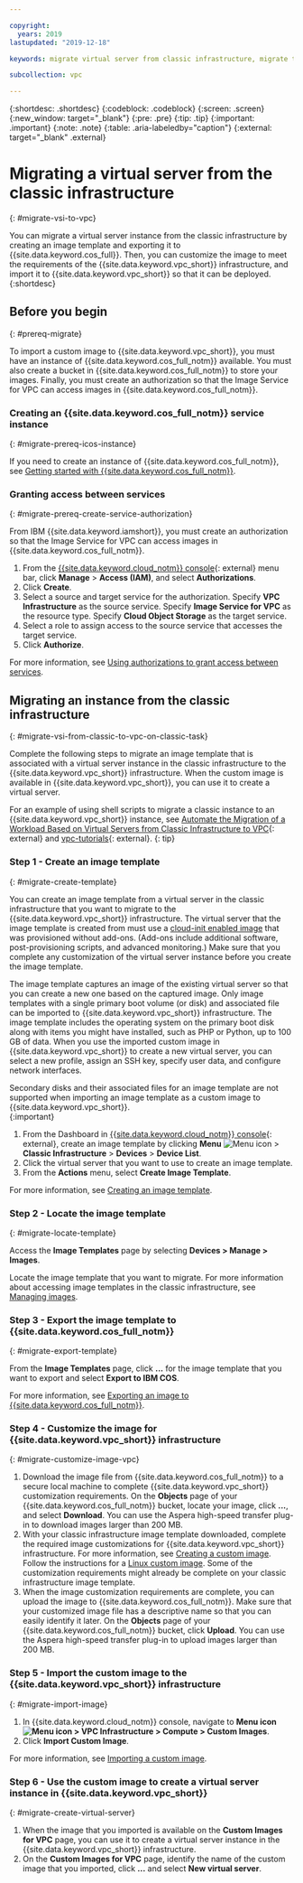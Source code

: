 ```yaml
---

copyright:
  years: 2019
lastupdated: "2019-12-18"

keywords: migrate virtual server from classic infrastructure, migrate to vpc, migrate image template, image template, import image to vpc infrastructure, migrate virtual server, migrate instance

subcollection: vpc

---
```


{:shortdesc: .shortdesc}
{:codeblock: .codeblock}
{:screen: .screen}
{:new_window: target="_blank"}
{:pre: .pre}
{:tip: .tip}
{:important: .important}
{:note: .note}
{:table: .aria-labeledby="caption"}
{:external: target="_blank" .external}

# Migrating a virtual server from the classic infrastructure
{: #migrate-vsi-to-vpc}

You can migrate a virtual server instance from the classic infrastructure by creating an image template and exporting it to 
{{site.data.keyword.cos_full}}. Then, you can customize the image to meet the requirements of the {{site.data.keyword.vpc_short}} infrastructure, and 
import it to {{site.data.keyword.vpc_short}} so that it can be deployed. 
{:shortdesc}

## Before you begin
{: #prereq-migrate}

To import a custom image to {{site.data.keyword.vpc_short}}, you must have an instance of {{site.data.keyword.cos_full_notm}} available. You must also create a bucket in {{site.data.keyword.cos_full_notm}} to store your images. Finally, you must create an authorization so that the Image Service for VPC can access images in {{site.data.keyword.cos_full_notm}}.

### Creating an {{site.data.keyword.cos_full_notm}} service instance
{: #migrate-prereq-icos-instance}

If you need to create an instance of {{site.data.keyword.cos_full_notm}}, see [Getting started with {{site.data.keyword.cos_full_notm}}](/docs/services/cloud-object-storage?topic=cloud-object-storage-getting-started).


### Granting access between services
{: #migrate-prereq-create-service-authorization}

From IBM {{site.data.keyword.iamshort}}, you must create an authorization so that the Image Service for VPC can access images in {{site.data.keyword.cos_full_notm}}. 

1. From the [{{site.data.keyword.cloud_notm}} console](https://console.cloud.ibm.com/vpc){: external} menu bar, click **Manage** &gt; **Access (IAM)**, and select **Authorizations**.
2. Click **Create**.
3. Select a source and target service for the authorization. Specify **VPC Infrastructure** as the source service. Specify **Image Service for VPC** as the resource type. Specify **Cloud Object Storage** as the target service.
4. Select a role to assign access to the source service that accesses the target service.
5. Click **Authorize**.

For more information, see [Using authorizations to grant access between services](/docs/iam?topic=iam-serviceauth#serviceauth).

## Migrating an instance from the classic infrastructure
{: #migrate-vsi-from-classic-to-vpc-on-classic-task}

Complete the following steps to migrate an image template that is associated with a virtual server instance in the classic infrastructure to the {{site.data.keyword.vpc_short}} infrastructure. When the custom image is available in {{site.data.keyword.vpc_short}}, you can use it to create a virtual server.

For an example of using shell scripts to migrate a classic instance to an {{site.data.keyword.vpc_short}} instance, see [Automate the Migration of a Workload Based on Virtual Servers from Classic Infrastructure to VPC](https://www.ibm.com/cloud/blog/automate-the-migration-of-a-workload-based-on-virtual-servers){: external} and [vpc-tutorials](https://github.com/IBM-Cloud/vpc-tutorials/tree/master/vpc-migrate-from-classic){: external}. 
{: tip}

### Step 1 - Create an image template
{: #migrate-create-template}

You can create an image template from a virtual server in the classic infrastructure that you want to migrate to the {{site.data.keyword.vpc_short}} infrastructure. The virtual server that the image template is created from must use a [cloud-init enabled image](/docs/infrastructure/image-templates?topic=image-templates-provisioning-with-a-cloud-init-enabled-image) that was provisioned without add-ons. (Add-ons include additional software, post-provisioning scripts, and advanced monitoring.) Make sure that you complete any customization of the virtual server instance before you create the image template.

The image template captures an image of the existing virtual server so that you can create a new one based on the captured image. Only image templates with a single primary boot volume (or disk) and associated file can be imported to {{site.data.keyword.vpc_short}} infrastructure. The image template includes the operating system on the primary boot disk along with items you might have installed, such as PHP or Python, up to 100 GB of data. When you use the imported custom image in {{site.data.keyword.vpc_short}} to create a new virtual server, you can select a new profile, assign an SSH key, specify user data, and configure network interfaces. 

Secondary disks and their associated files for an image template are not supported when importing an image template as a custom image to {{site.data.keyword.vpc_short}}.  
{:important}

1. From the Dashboard in [{{site.data.keyword.cloud_notm}} console](https://cloud.ibm.com/){: external}, create an image template by clicking **Menu** ![Menu icon](../../icons/icon_hamburger.svg) > **Classic Infrastructure** > **Devices** > **Device List**. 
2. Click the virtual server that you want to use to create an image template. 
3. From the **Actions** menu, select **Create Image Template**. 

For more information, see [Creating an image template](/docs/infrastructure/image-templates?topic=image-templates-creating-an-image-template).
    
### Step 2 - Locate the image template
{: #migrate-locate-template}

Access the **Image Templates** page by selecting **Devices > Manage > Images**. 

Locate the image template that you want to migrate. For more information about accessing image templates in the classic infrastructure, see [Managing images](/docs/infrastructure/image-templates?topic=image-templates-managing-images-from-the-image-templates-page).
 
### Step 3 - Export the image template to {{site.data.keyword.cos_full_notm}}
{: #migrate-export-template} 
 
From the **Image Templates** page, click **...** for the image template that you want to export and select **Export to IBM COS**. 

For more information, see [Exporting an image to {{site.data.keyword.cos_full_notm}}](/docs/infrastructure/image-templates?topic=image-templates-exporting-an-image-to-ibm-cloud-object-storage).  

### Step 4 - Customize the image for {{site.data.keyword.vpc_short}} infrastructure
{: #migrate-customize-image-vpc} 

1. Download the image file from {{site.data.keyword.cos_full_notm}} to a secure local machine to complete {{site.data.keyword.vpc_short}} 
customization requirements. On the **Objects** page of your {{site.data.keyword.cos_full_notm}} bucket, locate your image, click **...**, and select **Download**. You can use the Aspera high-speed transfer plug-in to download images larger than 200 MB.
2. With your classic infrastructure image template downloaded, complete the required image customizations for {{site.data.keyword.vpc_short}} infrastructure. For more information, see 
[Creating a custom image](/docs/vpc?topic=vpc-managing-images#create-deployable-custom-image). Follow the instructions for a [Linux custom image](/docs/vpc?topic=vpc-managing-images#create-linux-custom-image). Some of the customization requirements 
might already be complete on your classic infrastructure image template. 
3. When the image customization requirements are complete, you can upload the image to {{site.data.keyword.cos_full_notm}}. Make sure that your customized image file has a descriptive name so that you can easily identify it later. On the **Objects** page of your {{site.data.keyword.cos_full_notm}} bucket, click **Upload**. You can use the Aspera high-speed transfer plug-in to upload images larger than 200 MB.

### Step 5 - Import the custom image to the {{site.data.keyword.vpc_short}} infrastructure
{: #migrate-import-image} 

1. In {{site.data.keyword.cloud_notm}} console, navigate to **Menu icon ![Menu icon](../icons/icon_hamburger.svg) > VPC Infrastructure > Compute > Custom Images**. 
2. Click **Import Custom Image**. 

For more information, see [Importing a custom image](/docs/vpc?topic=vpc-managing-images#import-custom-image).

### Step 6 - Use the custom image to create a virtual server instance in {{site.data.keyword.vpc_short}}
{: #migrate-create-virtual-server} 

1. When the image that you imported is available on the **Custom Images for VPC** page, you can use it to create a virtual server instance in the {{site.data.keyword.vpc_short}} infrastructure. 
2. On the **Custom Images for VPC** page, identify the name of the custom image that you imported, click **...** and select **New virtual server**.
